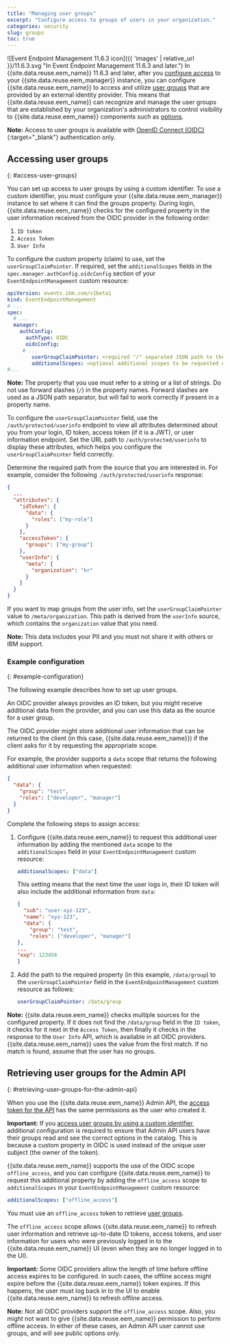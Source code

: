 ```yaml
---
title: "Managing user groups"
excerpt: "Configure access to groups of users in your organization."
categories: security
slug: groups
toc: true
---
```


![Event Endpoint Management 11.6.3 icon]({{ 'images' | relative_url }}/11.6.3.svg "In Event Endpoint Management 11.6.3 and later.") In {{site.data.reuse.eem_name}} 11.6.3 and later, after you [configure access](../managing-access) to your {{site.data.reuse.eem_manager}} instance, you can configure {{site.data.reuse.eem_name}} to access and utilize [user groups](../../about/key-concepts/#user-groups) that are provided by an external identity provider. This means that {{site.data.reuse.eem_name}} can recognize and manage the user groups that are established by your organization's administrators to control visibility to {{site.data.reuse.eem_name}} components such as [options](../../about/key-concepts/#options).

**Note:** Access to user groups is available with [OpenID Connect (OIDC)](https://openid.net/developers/how-connect-works/){:target="_blank"} authentication only.

## Accessing user groups
{: #access-user-groups}

You can set up access to user groups by using a custom identifier. To use a custom identifier, you must configure your {{site.data.reuse.eem_manager}} instance to set where it can find the groups property. During login, {{site.data.reuse.eem_name}} checks for the configured property in the user information received from the OIDC provider in the following order:

1. `ID token`
2. `Access Token`
3. `User Info`

To configure the custom property (claim) to use, set the `userGroupClaimPointer`. If required, set the `additionalScopes` fields in the `spec.manager.authConfig.oidcConfig` section of your `EventEndpointManagement` custom resource:

```yaml
apiVersion: events.ibm.com/v1beta1
kind: EventEndpointManagement
# ...
spec:
  # ...
  manager:
    authConfig:
      authType: OIDC
      oidcConfig:
     # ...
        userGroupClaimPointer: <required "/" separated JSON path to the location of the required property>
        additionalScopes: <optional additional scopes to be requested during OIDC-based authentication to retrieve additional properties>
#...
```

**Note:** The property that you use must refer to a string or a list of strings. Do not use forward slashes (`/`) in the property names. Forward slashes are used as a JSON path separator, but will fail to work correctly if present in a property name.

To configure the `userGroupClaimPointer` field, use the `/auth/protected/userinfo` endpoint to view all attributes determined about you from your login, ID token, access token (if it is a JWT), or user information endpoint. Set the URL path to `/auth/protected/userinfo` to display these attributes, which helps you configure the `userGroupClaimPointer` field correctly.

Determine the required path from the source that you are interested in. For example, consider the following` /auth/protected/userinfo` response:

```json
{
  ...
  "attributes": {
    "idToken": {
      "data": {
        "roles": ["my-role"]
      }
    },
    "accessToken": {
      "groups": ["my-group"]
    },
    "userInfo": {
      "meta": {
        "organization": "hr"
      }
    }
  }
}
```
If you want to map groups from the user info, set the `userGroupClaimPointer` value to `/meta/organization`. This path is derived from the `userInfo` source, which contains the `organization` value that you need.

**Note:** This data includes your PII and you must not share it with others or IBM support.

### Example configuration
{: #example-configuration}

The following example describes how to set up user groups.

An OIDC provider always provides an ID token, but you might receive additional data from the provider, and you can use this data as the source for a user group.

The OIDC provider might store additional user information that can be returned to the client (in this case, {{site.data.reuse.eem_name}}) if the client asks for it by requesting the appropriate scope.

For example, the provider supports a `data` scope that returns the following additional user information when requested:

```json
{
  "data": {
    "group": "test",
    "roles": ["developer", "manager"]
  }
}
```

Complete the following steps to assign access:

1. Configure {{site.data.reuse.eem_name}} to request this additional user information by adding the mentioned `data` scope to the `additionalScopes` field in your `EventEndpointManagement` custom resource:

   ```yaml
   additionalScopes: ["data"]
   ```

   This setting means that the next time the user logs in, their ID token will also include the additional information from `data`:

   ```json
   {
     "sub": "user-xyz-123",
     "name": "xyz-123",
     "data": {
       "group": "test",
       "roles": ["developer", "manager"]
   },
   ...
   "exp": 123456
   }
   ```


1. Add the path to the required property (in this example, `/data/group`) to the `userGroupClaimPointer` field in the `EventEndpointManagement` custom resource as follows:

   ```yaml
   userGroupClaimPointer: /data/group
   ```


**Note:** {{site.data.reuse.eem_name}} checks multiple sources for the configured property. If it does not find the `/data/group` field in the `ID token`, it checks for it next in the `Access Token`, then finally it checks in the response to the `User Info` API, which is available in all OIDC providers. {{site.data.reuse.eem_name}} uses the value from the first match. If no match is found, assume that the user has no groups.

## Retrieving user groups for the Admin API
{: #retrieving-user-groups-for-the-admin-api}

When you use the {{site.data.reuse.eem_name}} Admin API, the [access token for the API](../api-tokens) has the same permissions as the user who created it.


**Important:** If you [access user groups by using a custom identifier](#access-user-groups), additional configuration is required to ensure that Admin API users have their groups read and see the correct options in the catalog. This is because a custom property in OIDC is used instead of the unique user subject (the owner of the token).

{{site.data.reuse.eem_name}} supports the use of the OIDC scope `offline_access`, and you can configure {{site.data.reuse.eem_name}} to request this additional property by adding the `offline_access` scope to `additionalScopes` in your `EventEndpointManagement` custom resource:

```yaml
additionalScopes: ["offline_access"]
```

You must use an `offline_access` token to retrieve [user groups](../../about/key-concepts/#user-groups).

The `offline_access` scope allows {{site.data.reuse.eem_name}} to refresh user information and retrieve up-to-date ID tokens, access tokens, and user information for users who were previously logged in to the {{site.data.reuse.eem_name}} UI (even when they are no longer logged in to the UI).


**Important:** Some OIDC providers allow the length of time before offline access expires to be configured. In such cases, the offline access might expire before the {{site.data.reuse.eem_name}} token expires. If this happens, the user must log back in to the UI to enable {{site.data.reuse.eem_name}} to refresh offline access.

**Note:** Not all OIDC providers support the `offline_access` scope. Also, you might not want to give {{site.data.reuse.eem_name}} permission to perform offline access. In either of these cases, an Admin API user cannot use groups, and will see public options only.
